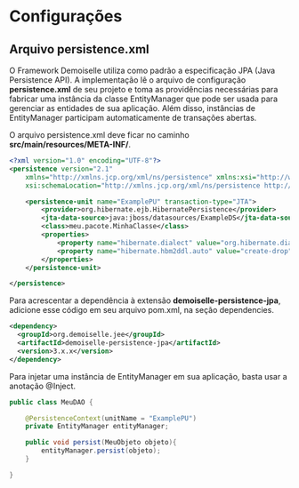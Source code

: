 # Configurações
## Arquivo persistence.xml

O Framework Demoiselle utiliza como padrão a especificação JPA (Java Persistence API). A implementação lê o arquivo de configuração **persistence.xml** de seu projeto e toma as providências necessárias para fabricar uma instância da classe EntityManager que pode ser usada para gerenciar as entidades de sua aplicação. Além disso, instâncias de EntityManager participam automaticamente de transações abertas.

O arquivo persistence.xml deve ficar no caminho **src/main/resources/META-INF/**.
```xml
<?xml version="1.0" encoding="UTF-8"?>
<persistence version="2.1"
	xmlns="http://xmlns.jcp.org/xml/ns/persistence" xmlns:xsi="http://www.w3.org/2001/XMLSchema-instance"
	xsi:schemaLocation="http://xmlns.jcp.org/xml/ns/persistence http://xmlns.jcp.org/xml/ns/persistence/persistence_2_1.xsd">

	<persistence-unit name="ExamplePU" transaction-type="JTA">
		<provider>org.hibernate.ejb.HibernatePersistence</provider>
		<jta-data-source>java:jboss/datasources/ExampleDS</jta-data-source>
		<class>meu.pacote.MinhaClasse</class>
		<properties>
			<property name="hibernate.dialect" value="org.hibernate.dialect.HSQLDialect" />
			<property name="hibernate.hbm2ddl.auto" value="create-drop" />
		</properties>
	</persistence-unit>

</persistence>
```

Para acrescentar a dependência à extensão **demoiselle-persistence-jpa**, adicione esse código em seu arquivo pom.xml, na seção dependencies.

```xml
<dependency>
  <groupId>org.demoiselle.jee</groupId>
  <artifactId>demoiselle-persistence-jpa</artifactId>
  <version>3.x.x</version>
</dependency>
```

Para injetar uma instância de EntityManager em sua aplicação, basta usar a anotação @Inject. 

```java
public class MeuDAO {

    @PersistenceContext(unitName = "ExamplePU")
    private EntityManager entityManager;

    public void persist(MeuObjeto objeto){
        entityManager.persist(objeto);
    }

}
```

